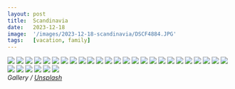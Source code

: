 ```yaml
---
layout: post
title:  Scandinavia
date:   2023-12-18
image:  '/images/2023-12-18-scandinavia/DSCF4884.JPG'
tags:   [vacation, family]
---
```


<div class="gallery-box">
  <div class="gallery">
    <img src="/journal/images/2023-12-18-scandinavia/DSCF4884_sq.jpg" /> 
    <img src="/journal/images/2023-12-18-scandinavia/DSCF4893_sq.jpg" /> 
    <img src="/journal/images/2023-12-18-scandinavia/DSCF4899_sq.jpg" /> 
    <img src="/journal/images/2023-12-18-scandinavia/DSCF4906_sq.jpg" /> 
    <img src="/journal/images/2023-12-18-scandinavia/DSCF4907_sq.jpg" /> 
    <img src="/journal/images/2023-12-18-scandinavia/DSCF4910_sq.jpg" /> 
    <img src="/journal/images/2023-12-18-scandinavia/DSCF4911_sq.jpg" /> 
    <img src="/journal/images/2023-12-18-scandinavia/DSCF4912_sq.jpg" /> 
    <img src="/journal/images/2023-12-18-scandinavia/DSCF4913_sq.jpg" /> 
    <img src="/journal/images/2023-12-18-scandinavia/DSCF4921_sq.jpg" /> 
    <img src="/journal/images/2023-12-18-scandinavia/DSCF4924_sq.jpg" /> 
    <img src="/journal/images/2023-12-18-scandinavia/DSCF4926_sq.jpg" /> 
    <img src="/journal/images/2023-12-18-scandinavia/DSCF4933_sq.jpg" /> 
    <!-- <img src="/journal/images/2023-12-18-scandinavia/DSCF4951_sq.jpg" />  -->
    <img src="/journal/images/2023-12-18-scandinavia/DSCF4957_sq.jpg" /> 
    <img src="/journal/images/2023-12-18-scandinavia/DSCF4962_sq.jpg" /> 
    <img src="/journal/images/2023-12-18-scandinavia/DSCF4969_sq.jpg" /> 
    <img src="/journal/images/2023-12-18-scandinavia/DSCF4976_sq.jpg" /> 
    <img src="/journal/images/2023-12-18-scandinavia/DSCF4978_sq.jpg" /> 
    <img src="/journal/images/2023-12-18-scandinavia/DSCF4991_sq.jpg" /> 
    <img src="/journal/images/2023-12-18-scandinavia/DSCF4995_sq.jpg" /> 
    <img src="/journal/images/2023-12-18-scandinavia/DSCF4998_sq.jpg" /> 
    <img src="/journal/images/2023-12-18-scandinavia/DSCF5020_sq.jpg" /> 
    <img src="/journal/images/2023-12-18-scandinavia/DSCF5048_sq.jpg" /> 
    <img src="/journal/images/2023-12-18-scandinavia/DSCF5049_sq.jpg" /> 
    <img src="/journal/images/2023-12-18-scandinavia/DSCF5053_sq.jpg" /> 
    <img src="/journal/images/2023-12-18-scandinavia/DSCF5092_sq.jpg" /> 
    <img src="/journal/images/2023-12-18-scandinavia/DSCF5098_sq.jpg" /> 
    <img src="/journal/images/2023-12-18-scandinavia/DSCF5152_sq.jpg" /> 
    <img src="/journal/images/2023-12-18-scandinavia/DSCF5212_sq.jpg" /> 
    <img src="/journal/images/2023-12-18-scandinavia/DSCF5230_sq.jpg" /> 
    <img src="/journal/images/2023-12-18-scandinavia/DSCF5266_sq.jpg" /> 
  </div>
  <em>Gallery / <a href="https://unsplash.com/" target="_blank">Unsplash</a></em>
</div>
